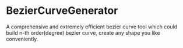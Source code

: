 BezierCurveGenerator
============

A comprehensive and extremely efficient bezier curve tool which could build n-th order(degree) bezier curve, create any shape you like conveniently. 
